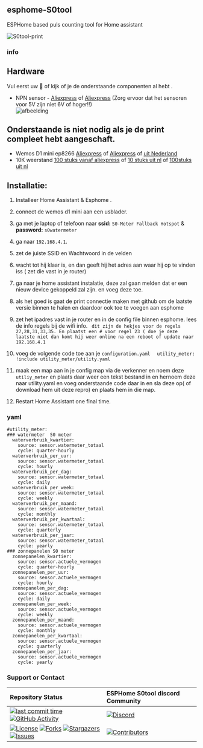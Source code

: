## esphome-S0tool 
ESPHome based puls counting tool for Home assistant

![S0tool-print](https://github.com/huizebruin/s0tool/raw/main/s0tool-huizebruin.jpg) 



### info

## Hardware
Vul eerst uw  🛒 of kijk of je de onderstaande componenten al hebt .

- NPN sensor - [Aliexpress](https://s.click.aliexpress.com/e/_AVaoGrb) of [Aliexpress](https://s.click.aliexpress.com/e/_AYLXKJ) (Zorg ervoor dat het sensoren voor 5V zijn niet 6V of hoger!!)<br> ![afbeelding](https://user-images.githubusercontent.com/62996429/142737498-0ea1c461-6ea3-403c-9614-f9e70c809134.png)<br>

## Onderstaande is niet nodig als je de print compleet hebt aangeschaft.
-  Wemos D1 mini ep8266 [Aliexpress](https://tc.tradetracker.net/?c=15640&m=12&a=385034&r=Wemos-d1-mini&u=%2Fitem%2F32651747570.html) of [Aliexpress](https://s.click.aliexpress.com/e/_AO3xES) of [uit Nederland](https://opencircuit.nl/Product/WeMos-D1-mini-V3.1-Wifi-Module?affiliate=1VL4KIAMBZ)
- 10K weerstand [100 stuks vanaf aliexpress](https://s.click.aliexpress.com/e/_A10BHz) of [10 stuks uit nl](https://opencircuit.nl/Product/10K%CE%A9-Metaalfilm-weerstand-1-4W-10-stuks?affiliate=1VL4KIAMBZ) of [100stuks uit nl](https://opencircuit.nl/Product/10K%CE%A9-Metaalfilm-weerstand-1-4W-100-stuks?affiliate=1VL4KIAMBZ)


## Installatie: 
1. Installeer Home Assistant & Esphome .
2. connect de wemos d1 mini aan een usblader.
3. ga met je laptop of telefoon naar     <b>ssid:</b> ```S0-Meter Fallback Hotspot``` &   <b> password:</b> ```s0watermeter```
4. ga naar ```192.168.4.1```.
5. zet de juiste SSID en Wachtwoord in de velden
6. wacht tot hij klaar is, en dan geeft hij het adres aan waar hij op te vinden iss ( zet die vast in je router)
7. ga naar je home assistant instalatie, deze zal gaan melden dat er een nieuw device gekoppeld zal zijn. en voeg deze toe.
8. als het goed is gaat de print connectie maken met github om de laatste versie binnen te halen en daardoor ook toe te voegen aan esphome
9. zet het ipadres vast in je router en in de config file binnen esphome. lees de info regels bij de wifi info.
```  dit zijn de hekjes voor de regels 27,28,31,33,35. En plaatst een # voor regel 23 ( doe je deze laatste niet dan komt hij weer online na een reboot of update naar 192.168.4.1 ```
10. voeg de volgende code toe aan je ``` configuration.yaml   ```  ``` utility_meter: !include utility_meter/utility.yaml ```
11. maak een map aan in je config map via de verkenner en noem deze ``` utiliy_meter ``` en plaats daar weer een tekst bestand in en hernoem deze naar utility.yaml en voeg onderstaande code daar in en sla deze op( of download hem uit deze repro) en plaats hem in die map.



12. Restart Home Assistant one final time.


### yaml

```
#utility_meter:
### watermeter  S0 meter
  waterverbruik_kwartier:
    source: sensor.watermeter_totaal
    cycle: quarter-hourly
  waterverbruik_per_uur:
    source: sensor.watermeter_totaal
    cycle: hourly
  waterverbruik_per_dag:
    source: sensor.watermeter_totaal
    cycle: daily    
  waterverbruik_per_week:
    source: sensor.watermeter_totaal
    cycle: weekly
  waterverbruik_per_maand:
    source: sensor.watermeter_totaal
    cycle: monthly
  waterverbruik_per_kwartaal:
    source: sensor.watermeter_totaal
    cycle: quarterly
  waterverbruik_per_jaar:
    source: sensor.watermeter_totaal
    cycle: yearly   
### zonnepanelen S0 meter
  zonnepanelen_kwartier:
    source: sensor.actuele_vermogen
    cycle: quarter-hourly
  zonnepanelen_per_uur:
    source: sensor.actuele_vermogen
    cycle: hourly
  zonnepanelen_per_dag:
    source: sensor.actuele_vermogen
    cycle: daily
  zonnepanelen_per_week:
    source: sensor.actuele_vermogen
    cycle: weekly
  zonnepanelen_per_maand:
    source: sensor.actuele_vermogen
    cycle: monthly 
  zonnepanelen_per_kwartaal:
    source: sensor.actuele_vermogen
    cycle: quarterly
  zonnepanelen_per_jaar:
    source: sensor.actuele_vermogen
    cycle: yearly   
```

### Support or Contact
| Repository Status | ESPHome S0tool discord Community |
| :--- | :--- |
| [![last commit time][github-last-commit]][github-master] [![GitHub Activity][commits-shield]][commits] | [![Discord][discord-shield]][discord]  
|  [![License][license-shield]](LICENSE) [![Forks][forks-shield]][forks-url] [![Stargazers][stars-shield]][stars-url] [![Issues][issues-shield]][issues-url] | [![Contributors][contributors-shield]][contributors-url] |




[commits-shield]: https://img.shields.io/github/commit-activity/m/huizebruin/s0tool.svg
[commits]: https://github.com/huizebruin/s0tool/commits/main
[github-last-commit]: https://img.shields.io/github/last-commit/huizebruin/s0tool.svg?style=plasticr
[github-master]: https://github.com/huizebruin/s0tool/commits/main
[license-shield]: https://img.shields.io/github/license/huizebruin/s0tool.svg
[discord-shield]: https://img.shields.io/discord/723629686093119650.svg?logo=discord&color=7289da
[discord]: https://discord.gg/bN8rC7gEng
[contributors-url]: https://github.com/huizebruin/s0tool/graphs/contributors
[contributors-shield]: https://img.shields.io/github/contributors/huizebruin/s0tool.svg
[forks-shield]: https://img.shields.io/github/forks/huizebruin/s0tool.svg
[forks-url]: https://github.com/huizebruin/s0tool/network/members
[stars-shield]: https://img.shields.io/github/stars/huizebruin/s0tool.svg
[stars-url]: https://github.com/huizebruin/s0tool/stargazers
[issues-shield]: https://img.shields.io/github/issues/huizebruin/s0tool.svg
[issues-url]: https://github.com/huizebruin/s0tool/issues
